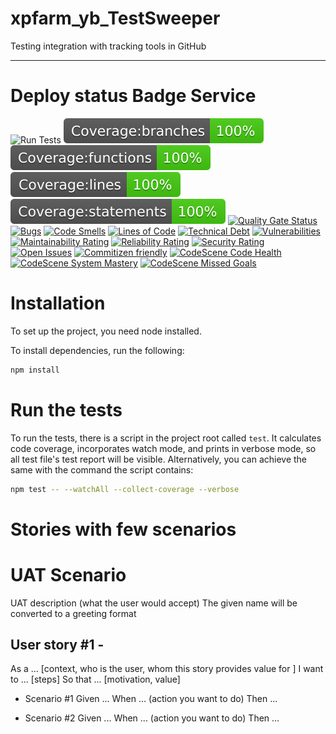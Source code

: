 # xpfarm_yb_TestSweeper 
Testing integration with tracking tools in GitHub

---

# Deploy status Badge Service

![Run Tests](https://github.com/carlo-tronnberg/xpfarm_yb_TestSweeper/actions/workflows/main.yml/badge.svg)
[![Build Status](coverage/badge-branches.svg)](coverage/badge-branches.svg)
[![Build Status](coverage/badge-functions.svg)](coverage/badge-functions.svg)
[![Build Status](coverage/badge-lines.svg)](coverage/badge-lines.svg)
[![Build Status](coverage/badge-statements.svg)](coverage/badge-statements.svg)
[![Quality Gate Status](https://sonarcloud.io/api/project_badges/measure?project=carlo-tronnberg_xpfarm_yb_TestSweeper&metric=alert_status)](https://sonarcloud.io/summary/new_code?id=carlo-tronnberg_xpfarm_yb_TestSweeper)
[![Bugs](https://sonarcloud.io/api/project_badges/measure?project=carlo-tronnberg_xpfarm_yb_TestSweeper&metric=bugs)](https://sonarcloud.io/summary/new_code?id=carlo-tronnberg_xpfarm_yb_TestSweeper)
[![Code Smells](https://sonarcloud.io/api/project_badges/measure?project=carlo-tronnberg_xpfarm_yb_TestSweeper&metric=code_smells)](https://sonarcloud.io/summary/new_code?id=carlo-tronnberg_xpfarm_yb_TestSweeper)
[![Lines of Code](https://sonarcloud.io/api/project_badges/measure?project=carlo-tronnberg_xpfarm_yb_TestSweeper&metric=ncloc)](https://sonarcloud.io/summary/new_code?id=carlo-tronnberg_xpfarm_yb_TestSweeper)
[![Technical Debt](https://sonarcloud.io/api/project_badges/measure?project=carlo-tronnberg_xpfarm_yb_TestSweeper&metric=sqale_index)](https://sonarcloud.io/summary/new_code?id=carlo-tronnberg_xpfarm_yb_TestSweeper)
[![Vulnerabilities](https://sonarcloud.io/api/project_badges/measure?project=carlo-tronnberg_xpfarm_yb_TestSweeper&metric=vulnerabilities)](https://sonarcloud.io/summary/new_code?id=carlo-tronnberg_xpfarm_yb_TestSweeper)
[![Maintainability Rating](https://sonarcloud.io/api/project_badges/measure?project=carlo-tronnberg_xpfarm_yb_TestSweeper&metric=sqale_rating)](https://sonarcloud.io/summary/new_code?id=carlo-tronnberg_xpfarm_yb_TestSweeper)
[![Reliability Rating](https://sonarcloud.io/api/project_badges/measure?project=carlo-tronnberg_xpfarm_yb_TestSweeper&metric=reliability_rating)](https://sonarcloud.io/summary/new_code?id=carlo-tronnberg_xpfarm_yb_TestSweeper)
[![Security Rating](https://sonarcloud.io/api/project_badges/measure?project=carlo-tronnberg_xpfarm_yb_TestSweeper&metric=security_rating)](https://sonarcloud.io/summary/new_code?id=carlo-tronnberg_xpfarm_yb_TestSweeper)
[![Open Issues](https://img.shields.io/github/issues/carlo-tronnberg/badge.svg)](https://github.com/carlo-tronnberg/xpfarm_yb_TestSweeper/issues)
[![Commitizen friendly](https://img.shields.io/badge/commitizen-friendly-brightgreen.svg)](http://commitizen.github.io/cz-cli/)
[![CodeScene Code Health](https://codescene.io/projects/20959/status-badges/code-health)](https://codescene.io/projects/20959)
[![CodeScene System Mastery](https://codescene.io/projects/20959/status-badges/system-mastery)](https://codescene.io/projects/20959)
[![CodeScene Missed Goals](https://codescene.io/projects/20959/status-badges/missed-goals)](https://codescene.io/projects/20959)

# Installation

To set up the project, you need node installed.

To install dependencies, run the following:

```sh
npm install
```

# Run the tests

To run the tests, there is a script in the project root called `test`. It calculates code coverage, incorporates
watch mode, and prints in verbose mode, so all test file's test report will be visible. Alternatively, you
can achieve the same with the command the script contains:

```sh
npm test -- --watchAll --collect-coverage --verbose
```

# Stories with few scenarios

# UAT Scenario

UAT description (what the user would accept)
The given name will be converted to a greeting format

## User story #1 - <Short description>

As a ... [context, who is the user, whom this story provides value for ]
I want to ... [steps]
So that ... [motivation, value]

- Scenario #1
  Given ...
  When ... (action you want to do)
  Then ...

- Scenario #2
  Given ...
  When ... (action you want to do)
  Then ...

